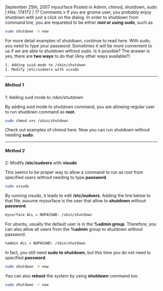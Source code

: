 September 25th, 2007 mysurface Posted in Admin, chmod, shutdown, sudo | Hits: 174172 | 17 Comments »
If you are gnome user, you probably enjoy shutdown with just a click on the dialog. In order to shutdown from command line, you are requested to be either ***root or using sudo***, such as
```bash
sudo shutdown -h now
```
For more detail examples of shutdown, continue to read here.
With sudo, you need to type your password. Sometimes it will be more convenient to us if we are able to shutdown without sudo. Is it possible?
The answer is yes, there are **two ways** to do that (Any other ways available?)
```bash
1. Adding suid mode to /sbin/shutdown
2. Modify /etc/sudoers with visudo
```
___
##### Method 1

1: Adding suid mode to */sbin/shutdown*

By adding suid mode to shutdown command, you are allowing regular user to run shutdown command as **root**.
```bash
sudo chmod u+s /sbin/shutdown
```
Check out examples of chmod here.
Now you can run shutdown without needing **sudo**.
___
##### Method 2

2: Modify **/etc/sudoers** with **visudo**

This seems to be proper way to allow a command to run as root from specified users without needing to type **password**.

```bash
sudo visudo
```

By running visudo, it leads to edit **/etc/sudoers**.
Adding the line below to that file, assume mysurface is the user that allow to **shutdown** without **password**.
```bash
mysurface ALL = NOPASSWD: /sbin/shutdown
```
For ubuntu, usually the default user is in the **%admin group**. Therefore, you can also allow all users from the **%admin** group to shutdown without password.
```bash
%admin ALL = NOPASSWD: /sbin/shutdown
```

In fact, you still need **sudo to shutdown**, but this time you do not need to specified **password**.
```bash
sudo shutdown -h now
```
You can also **reboot** the system by using **shutdown** command too.
```bash
sudo shutdown -r now
```
